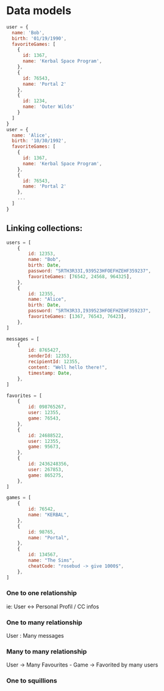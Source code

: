 # Data models

```js
user = {
  name: 'Bob',
  birth: '01/19/1990',
  favoriteGames: [
    {
      id: 1367,
      name: 'Kerbal Space Program',
    },
    {
      id: 76543,
      name: 'Portal 2'
    },
    {
      id: 1234,
      name: 'Outer Wilds'
    }
  ]
}
user = {
  name: 'Alice',
  birth: '10/30/1992',
  favoriteGames: [
    {
      id: 1367,
      name: 'Kerbal Space Program',
    },
    {
      id: 76543,
      name: 'Portal 2'
    },
    ...
  ]
}
```

## Linking collections:

```js
users = [
	{
		id: 12353,
		name: "Bob",
		birth: Date,
		password: "SRTH3R33I,939523HFOEFHZEHF359237",
		favoriteGames: [76542, 24568, 964325],
	},
	{
		id: 12355,
		name: "Alice",
		birth: Date,
		password: "SRTH3R33,I939523HFOEFHZEHF359237",
		favoriteGames: [1367, 76543, 76423],
	},
]

messages = [
	{
		id: 8765427,
		senderId: 12353,
		recipientId: 12355,
		content: "Well hello there!",
		timestamp: Date,
	},
]

favorites = [
	{
		id: 098765267,
		user: 12355,
		game: 76543,
	},
	{
		id: 24688522,
		user: 12355,
		game: 95673,
	},
	{
		id: 2436248356,
		user: 267853,
		game: 865275,
	},
]

games = [
	{
		id: 76542,
		name: "KERBAL",
	},
	{
		id: 98765,
		name: "Portal",
	},
	{
		id: 134567,
		name: "The Sims",
		cheatCode: "rosebud -> give 1000$",
	},
]
```

### One to one relationship

ie: User <-> Personal Profil / CC infos

### One to many relationship

User : Many messages

### Many to many relationship

User -> Many Favourites - Game -> Favorited by many users

### One to squillions
